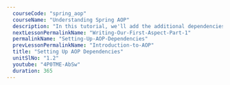 ```yaml
---
  courseCode: "spring_aop"
  courseName: "Understanding Spring AOP"
  description: "In this tutorial, we'll add the additional dependencies required for Spring AOP and we'll configure our project's class path with these dependencies."
  nextLessonPermalinkName: "Writing-Our-First-Aspect-Part-1"
  permalinkName: "Setting-Up-AOP-Dependencies"
  prevLessonPermalinkName: "Introduction-to-AOP"
  title: "Setting Up AOP Dependencies"
  unitSlNo: "1.2"
  youtube: "4P0TME-AbSw"
  duration: 365
---
```

